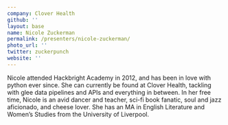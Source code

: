 ```yaml
---
company: Clover Health
github: ''
layout: base
name: Nicole Zuckerman
permalink: /presenters/nicole-zuckerman/
photo_url: ''
twitter: zuckerpunch
website: ''
---
```


Nicole attended Hackbright Academy in 2012, and has been in love with python ever since. She can currently be found at Clover Health, tackling with glee data pipelines and APIs and everything in between. In her free time, Nicole is an avid dancer and teacher, sci-fi book fanatic, soul and jazz aficionado, and cheese lover. She has an MA in English Literature and Women’s Studies from the University of Liverpool.